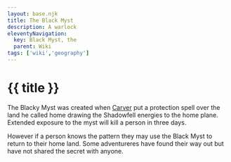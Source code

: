 ```yaml
---
layout: base.njk
title: The Black Myst
description: A warlock
eleventyNavigation:
  key: Black Myst, the
  parent: Wiki
tags: ['wiki','geography']    
---
```


# {{ title }}

The Blacky Myst was created when [Carver](./carver-saint-dclair) put a protection spell over the land he called home drawing the Shadowfell energies to the home plane.  Extended exposure to the myst will kill a person in three days.

However if a person knows the pattern they may use the Black Myst to return to their home land.  Some adventureres have found their way out but have not shared the secret with anyone.